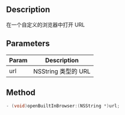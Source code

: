 ## Description

在一个自定义的浏览器中打开 URL

## Parameters

| Param | Description         |
| ----- | ------------------- |
| url   | NSString 类型的 URL |

## Method

```objectivec
- (void)openBuiltInBrowser:(NSString *)url;
```
